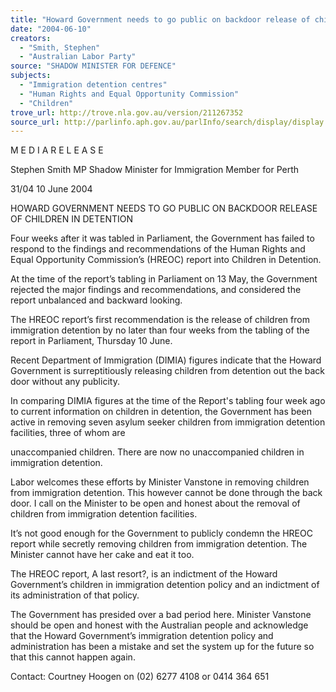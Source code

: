 ```yaml
---
title: "Howard Government needs to go public on backdoor release of children in detention."
date: "2004-06-10"
creators:
  - "Smith, Stephen"
  - "Australian Labor Party"
source: "SHADOW MINISTER FOR DEFENCE"
subjects:
  - "Immigration detention centres"
  - "Human Rights and Equal Opportunity Commission"
  - "Children"
trove_url: http://trove.nla.gov.au/version/211267352
source_url: http://parlinfo.aph.gov.au/parlInfo/search/display/display.w3p;query=Id%3A%22media/pressrel/43SC6%22
---
```


 M E D I A  R E L E A S E 

 

 

 Stephen Smith MP  Shadow Minister for Immigration  Member for Perth   

 

 31/04           10  June  2004  

 

 

 

 HOWARD GOVERNMENT NEEDS TO GO PUBLIC ON  BACKDOOR RELEASE OF CHILDREN IN DETENTION   

 Four weeks after it was tabled in Parliament, the Government has failed to respond to the  findings and recommendations of the Human Rights and Equal Opportunity  Commission’s (HREOC) report into Children in Detention. 

 

 At the time of the report’s tabling in Parliament on 13 May, the Government rejected the  major findings and recommendations, and considered the report unbalanced and  backward looking. 

 

 The HREOC report’s first recommendation is the release of children from immigration  detention by no later than four weeks from the tabling of the report in Parliament,  Thursday 10 June.   

 Recent Department of Immigration (DIMIA) figures indicate that the Howard  Government is surreptitiously releasing children from detention out the back door  without any publicity.   

 In comparing DIMIA figures at the time of the Report's tabling four week ago to current  information on children in detention, the Government has been active in removing seven  asylum seeker children from immigration detention facilities, three of whom are 

 unaccompanied children.  There are now no unaccompanied children in immigration  detention.   

 Labor welcomes these efforts by Minister Vanstone in removing children from  immigration detention.  This however cannot be done through the back door.  I call on the  Minister to be open and honest about the removal of children from immigration detention  facilities.   

 It’s not good enough for the Government to publicly condemn the HREOC report while  secretly removing children from immigration detention.  The Minister cannot have her  cake and eat it too.  

 

 The HREOC report, A last resort?, is an indictment of the Howard Government’s  children in immigration detention policy and an indictment of its administration of that  policy.   

 The Government has presided over a bad period here.  Minister Vanstone should be open  and honest with the Australian people and acknowledge that the Howard Government’s  immigration detention policy and administration has been a mistake and set the system up  for the future so that this cannot happen again.    

 Contact: Courtney Hoogen on (02) 6277 4108 or 0414 364 651    

 

